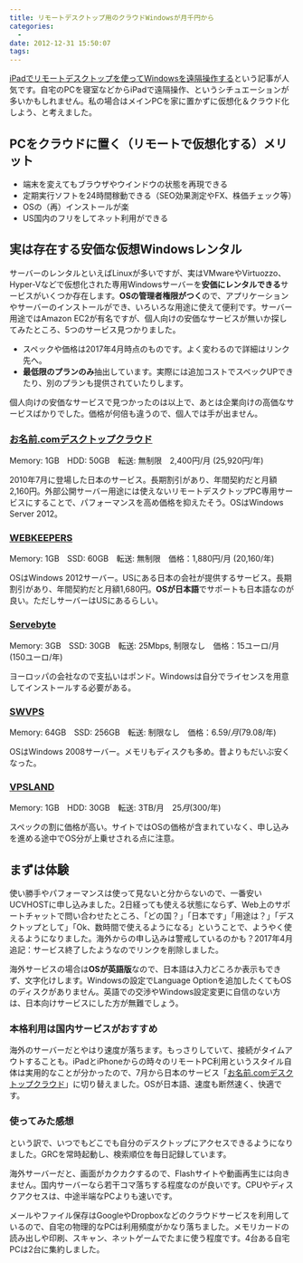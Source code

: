 ```yaml
---
title: リモートデスクトップ用のクラウドWindowsが月千円から
categories:
  - 
date: 2012-12-31 15:50:07
tags:
---
```


[iPadでリモートデスクトップを使ってWindowsを遠隔操作する](../remote-desktop-for-ipad/)という記事が人気です。自宅のPCを寝室などからiPadで遠隔操作、というシチュエーションが多いかもしれません。私の場合はメインPCを家に置かずに仮想化＆クラウド化しよう、と考えました。

## PCをクラウドに置く（リモートで仮想化する）メリット

* 端末を変えてもブラウザやウインドウの状態を再現できる
* 定期実行ソフトを24時間稼動できる（SEO効果測定やFX、株価チェック等）
* OSの（再）インストールが楽
* US国内のフリをしてネット利用ができる

## 実は存在する安価な仮想Windowsレンタル

サーバーのレンタルといえばLinuxが多いですが、実はVMwareやVirtuozzo、Hyper-Vなどで仮想化された専用Windowsサーバーを**安価にレンタルできる**サービスがいくつか存在します。**OSの管理者権限がつく**ので、アプリケーションやサーバーのインストールができ、いろいろな用途に使えて便利です。サーバー用途ではAmazon EC2が有名ですが、個人向けの安価なサービスが無いか探してみたところ、5つのサービス見つかりました。

* スペックや価格は2017年4月時点のものです。よく変わるので詳細はリンク先へ。
* **最低限のプランのみ**抽出しています。実際には追加コストでスペックUPできたり、別のプランも提供されていたりします。

個人向けの安価なサービスで見つかったのは以上で、あとは企業向けの高価なサービスばかりでした。価格が何倍も違うので、個人では手が出ません。

### [お名前.comデスクトップクラウド](https://www.onamae-desktop.com/)

Memory: 1GB　HDD: 50GB　転送: 無制限　2,400円/月 (25,920円/年)

2010年7月に登場した日本のサービス。長期割引があり、年間契約だと月額2,160円。外部公開サーバー用途には使えないリモートデスクトップPC専用サービスにすることで、パフォーマンスを高め価格を抑えたそう。OSはWindows Server 2012。

### [WEBKEEPERS](http://winvps.webk.net/)

Memory: 1GB　SSD: 60GB　転送: 無制限　価格：1,880円/月 (20,160/年)

OSはWindows 2012サーバー。USにある日本の会社が提供するサービス。長期割引があり、年間契約だと月額1,680円。**OSが日本語**でサポートも日本語なのが良い。ただしサーバーはUSにあるらしい。

### [Servebyte](http://www.servebyte.com/VPS/)

Memory: 3GB　SSD: 30GB　転送: 25Mbps, 制限なし　価格：15ユーロ/月 (150ユーロ/年)

ヨーロッパの会社なので支払いはポンド。Windowsは自分でライセンスを用意してインストールする必要がある。

### [SWVPS](http://swvps.com/web-hosting/windows-hosting.php)

Memory: 64GB　SSD: 256GB　転送: 制限なし　価格：$6.59/月 ($79.08/年)

OSはWindows 2008サーバー。メモリもディスクも多め。昔よりもだいぶ安くなった。

### [VPSLAND](https://www.jaguarpc.com/vpsland/)

Memory: 1GB　HDD: 30GB　転送: 3TB/月　$25月 ($300/年)

スペックの割に価格が高い。サイトではOSの価格が含まれていなく、申し込みを進める途中でOS分が上乗せされる点に注意。

## まずは体験

使い勝手やパフォーマンスは使って見ないと分からないので、一番安いUCVHOSTに申し込みました。2日経っても使える状態にならず、Web上のサポートチャットで問い合わせたところ、「どの国？」「日本です」「用途は？」「デスクトップとして」「Ok、数時間で使えるようになる」ということで、ようやく使えるようになりました。海外からの申し込みは警戒しているのかも？2017年4月追記：サービス終了したようなのでリンクを削除しました。

海外サービスの場合は**OSが英語版**なので、日本語は入力どころか表示もできず、文字化けします。Windowsの設定でLanguage Optionを追加したくてもOSのディスクがありません。英語での交渉やWindows設定変更に自信のない方は、日本向けサービスにした方が無難でしょう。

### 本格利用は国内サービスがおすすめ

海外のサーバーだとやはり速度が落ちます。もっさりしていて、接続がタイムアウトすることも。iPadとiPhoneからの時々のリモートPC利用というスタイル自体は実用的なことが分かったので、7月から日本のサービス「[お名前.comデスクトップクラウド](http://www.onamae-desktop.com/)」に切り替えました。OSが日本語、速度も断然速く、快適です。

### 使ってみた感想

という訳で、いつでもどこでも自分のデスクトップにアクセスできるようになりました。GRCを常時起動し、検索順位を毎日記録しています。

海外サーバーだと、画面がカクカクするので、Flashサイトや動画再生には向きません。国内サーバーなら若干コマ落ちする程度なのが良いです。CPUやディスクアクセスは、中途半端なPCよりも速いです。

メールやファイル保存はGoogleやDropboxなどのクラウドサービスを利用しているので、自宅の物理的なPCは利用頻度がかなり落ちました。メモリカードの読み出しや印刷、スキャン、ネットゲームでたまに使う程度です。4台ある自宅PCは2台に集約しました。